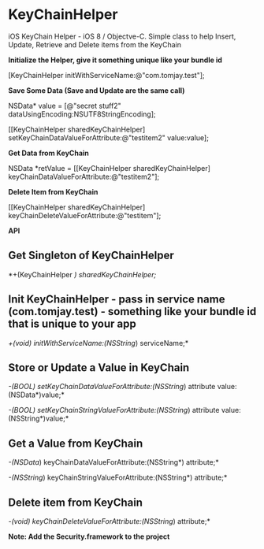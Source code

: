 # KeyChainHelper
iOS KeyChain Helper - iOS 8 / Objectve-C. Simple class to help Insert, Update, Retrieve and Delete items from the KeyChain

**Initialize the Helper, give it something unique like your bundle id**

[KeyChainHelper initWithServiceName:@"com.tomjay.test"];




**Save Some Data (Save and Update are the same call)**

NSData* value = [@"secret stuff2" dataUsingEncoding:NSUTF8StringEncoding];

[[KeyChainHelper sharedKeyChainHelper] setKeyChainDataValueForAttribute:@"testitem2" value:value];



**Get Data from KeyChain**

 NSData *retValue = [[KeyChainHelper sharedKeyChainHelper] keyChainDataValueForAttribute:@"testitem2"];




**Delete Item from KeyChain**

[[KeyChainHelper sharedKeyChainHelper] keyChainDeleteValueForAttribute:@"testitem"];




**API**

Get Singleton of KeyChainHelper
--------------

*+(KeyChainHelper *) sharedKeyChainHelper;*



 Init KeyChainHelper - pass in service name (com.tomjay.test) - something like your bundle id that is unique to your app
--------------

*+(void) initWithServiceName:(NSString*) serviceName;*




Store or Update a Value in KeyChain
--------------

*-(BOOL) setKeyChainDataValueForAttribute:(NSString*) attribute value:(NSData*)value;*

*-(BOOL) setKeyChainStringValueForAttribute:(NSString*) attribute value:(NSString*)value;*




Get a Value from KeyChain
--------------

*-(NSData*) keyChainDataValueForAttribute:(NSString*) attribute;*

*-(NSString*) keyChainStringValueForAttribute:(NSString*) attribute;*




Delete item from KeyChain
--------------

*-(void) keyChainDeleteValueForAttribute:(NSString*) attribute;*





**Note: Add the Security.framework to the project**




